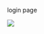 login page

<img src="https://img.freepik.com/free-vector/shiny-login-page-template-form-design_1017-30789.jpg?w=2000"></img>


